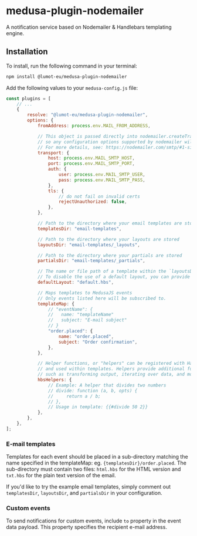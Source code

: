 # medusa-plugin-nodemailer

A notification service based on Nodemailer & Handlebars templating engine.

## Installation

To install, run the following command in your terminal:

```bash
npm install @lumot-eu/medusa-plugin-nodemailer
```

Add the following values to your `medusa-config.js` file:

```javascript
const plugins = [
    // ...
    {
        resolve: "@lumot-eu/medusa-plugin-nodemailer",
        options: {
            fromAddress: process.env.MAIL_FROM_ADDRESS,

            // This object is passed directly into nodemailer.createTransport(),
            // so any configuration options supported by nodemailer will work here.
            // For more details, see: https://nodemailer.com/smtp/#1-single-connection
            transport: {
                host: process.env.MAIL_SMTP_HOST,
                port: process.env.MAIL_SMTP_PORT,
                auth: {
                    user: process.env.MAIL_SMTP_USER,
                    pass: process.env.MAIL_SMTP_PASS,
                },
                tls: {
                    // do not fail on invalid certs
                    rejectUnauthorized: false,
                },
            },

            // Path to the directory where your email templates are stored
            templatesDir: "email-templates",

            // Path to the directory where your layouts are stored
            layoutsDir: "email-templates/_layouts",

            // Path to the directory where your partials are stored
            partialsDir: "email-templates/_partials",

            // The name or file path of a template within the `layoutsDir` that will be used as the default layout.
            // To disable the use of a default layout, you can provide a falsy value
            defaultLayout: "default.hbs",

            // Maps templates to MedusaJS events
            // Only events listed here will be subscribed to.
            templateMap: {
                // "eventName": {
                //   name: "templateName"
                //   subject: "E-mail subject"
                // }
                "order.placed": {
                    name: "order.placed",
                    subject: "Order confirmation",
                }, 
            },

            // Helper functions, or "helpers" can be registered with Handlebars
            // and used within templates. Helpers provide additional functionality to templates,
            // such as transforming output, iterating over data, and more.
            hbsHelpers: {
                // Example: A helper that divides two numbers
                // divide: function (a, b, opts) {
                //     return a / b;
                // },
                // Usage in template: {{#divide 50 2}}
            },
        },
    },
];
```

### E-mail templates

Templates for each event should be placed in a sub-directory matching the name specified in the templateMap: eg. `{templatesDir}/order.placed`. The sub-directory must contain two files: `html.hbs` for the HTML version and `txt.hbs` for the plain text version of the email.

If you'd like to try the example email templates, simply comment out `templatesDir`, `layoutsDir`, and `partialsDir` in your configuration.

### Custom events
To send notifications for custom events, include `to` property in the event data payload. This property specifies the recipient e-mail address.